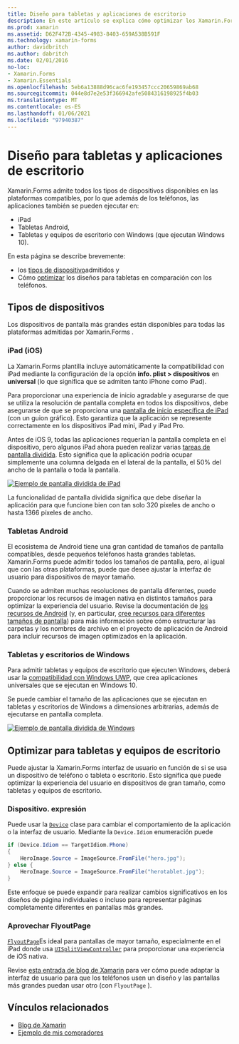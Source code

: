 ```yaml
---
title: Diseño para tabletas y aplicaciones de escritorio
description: En este artículo se explica cómo optimizar los Xamarin.Forms diseños de aplicaciones para tabletas, en lugar de teléfonos.
ms.prod: xamarin
ms.assetid: D62F472B-4345-4983-8403-659A538B591F
ms.technology: xamarin-forms
author: davidbritch
ms.author: dabritch
ms.date: 02/01/2016
no-loc:
- Xamarin.Forms
- Xamarin.Essentials
ms.openlocfilehash: 5eb6a13888d96cac6fe193457ccc20659869ab68
ms.sourcegitcommit: 044e8d7e2e53f366942afe5084316198925f4b03
ms.translationtype: MT
ms.contentlocale: es-ES
ms.lasthandoff: 01/06/2021
ms.locfileid: "97940387"
---
```

# <a name="layout-for-tablet-and-desktop-apps"></a>Diseño para tabletas y aplicaciones de escritorio

Xamarin.Forms admite todos los tipos de dispositivos disponibles en las plataformas compatibles, por lo que además de los teléfonos, las aplicaciones también se pueden ejecutar en:

- iPad
- Tabletas Android,
- Tabletas y equipos de escritorio con Windows (que ejecutan Windows 10).

En esta página se describe brevemente:

- los [tipos de dispositivo](#device-types)admitidos y
- Cómo [optimizar](#optimize-for-tablet-and-desktop) los diseños para tabletas en comparación con los teléfonos.

## <a name="device-types"></a>Tipos de dispositivos

Los dispositivos de pantalla más grandes están disponibles para todas las plataformas admitidas por Xamarin.Forms .

### <a name="ipads-ios"></a>iPad (iOS)

La Xamarin.Forms plantilla incluye automáticamente la compatibilidad con iPad mediante la configuración de la opción **info. plist > dispositivos** en **universal** (lo que significa que se admiten tanto iPhone como iPad).

Para proporcionar una experiencia de inicio agradable y asegurarse de que se utiliza la resolución de pantalla completa en todos los dispositivos, debe asegurarse de que se proporciona una [pantalla de inicio específica de iPad](~/ios/app-fundamentals/images-icons/launch-screens.md) (con un guion gráfico). Esto garantiza que la aplicación se represente correctamente en los dispositivos iPad mini, iPad y iPad Pro.

Antes de iOS 9, todas las aplicaciones requerían la pantalla completa en el dispositivo, pero algunos iPad ahora pueden realizar varias [tareas de pantalla dividida](~/ios/platform/multitasking.md).
Esto significa que la aplicación podría ocupar simplemente una columna delgada en el lateral de la pantalla, el 50% del ancho de la pantalla o toda la pantalla.

[![Ejemplo de pantalla dividida de iPad](tablet-images/ipad-sml.png)](tablet-images/ipad.png#lightbox "Ejemplo de pantalla dividida de iPad")

La funcionalidad de pantalla dividida significa que debe diseñar la aplicación para que funcione bien con tan solo 320 píxeles de ancho o hasta 1366 píxeles de ancho.

### <a name="android-tablets"></a>Tabletas Android

El ecosistema de Android tiene una gran cantidad de tamaños de pantalla compatibles, desde pequeños teléfonos hasta grandes tabletas. Xamarin.Forms puede admitir todos los tamaños de pantalla, pero, al igual que con las otras plataformas, puede que desee ajustar la interfaz de usuario para dispositivos de mayor tamaño.

Cuando se admiten muchas resoluciones de pantalla diferentes, puede proporcionar los recursos de imagen nativa en distintos tamaños para optimizar la experiencia del usuario.
Revise la documentación de [los recursos de Android](~/android/app-fundamentals/resources-in-android/index.md) (y, en particular, [cree recursos para diferentes tamaños de pantalla](~/android/app-fundamentals/resources-in-android/resources-for-varying-screens.md)) para más información sobre cómo estructurar las carpetas y los nombres de archivo en el proyecto de aplicación de Android para incluir recursos de imagen optimizados en la aplicación.

### <a name="windows-tablets-and-desktops"></a>Tabletas y escritorios de Windows

Para admitir tabletas y equipos de escritorio que ejecuten Windows, deberá usar la [compatibilidad con Windows UWP](~/xamarin-forms/platform/windows/installation/index.md), que crea aplicaciones universales que se ejecutan en Windows 10.

Se puede cambiar el tamaño de las aplicaciones que se ejecutan en tabletas y escritorios de Windows a dimensiones arbitrarias, además de ejecutarse en pantalla completa.

[![Ejemplo de pantalla dividida de Windows](tablet-images/splitscreen-sml.png)](tablet-images/splitscreen.png#lightbox "Ejemplo de pantalla dividida de Windows")

## <a name="optimize-for-tablet-and-desktop"></a>Optimizar para tabletas y equipos de escritorio

Puede ajustar la Xamarin.Forms interfaz de usuario en función de si se usa un dispositivo de teléfono o tableta o escritorio. Esto significa que puede optimizar la experiencia del usuario en dispositivos de gran tamaño, como tabletas y equipos de escritorio.

### <a name="deviceidiom"></a>Dispositivo. expresión

Puede usar la [`Device`](~/xamarin-forms/platform/device.md) clase para cambiar el comportamiento de la aplicación o la interfaz de usuario. Mediante la `Device.Idiom` enumeración puede

```csharp
if (Device.Idiom == TargetIdiom.Phone)
{
    HeroImage.Source = ImageSource.FromFile("hero.jpg");
} else {
    HeroImage.Source = ImageSource.FromFile("herotablet.jpg");
}
```

Este enfoque se puede expandir para realizar cambios significativos en los diseños de página individuales o incluso para representar páginas completamente diferentes en pantallas más grandes.

### <a name="leverage-flyoutpage"></a>Aprovechar FlyoutPage

[`FlyoutPage`](xref:Xamarin.Forms.FlyoutPage)Es ideal para pantallas de mayor tamaño, especialmente en el iPad donde usa [`UISplitViewController`](xref:UIKit.UISplitViewController) para proporcionar una experiencia de iOS nativa.

Revise [esta entrada de blog de Xamarin](https://devblogs.microsoft.com/xamarin/bringing-xamarin-forms-apps-to-tablets/) para ver cómo puede adaptar la interfaz de usuario para que los teléfonos usen un diseño y las pantallas más grandes puedan usar otro (con `FlyoutPage` ).

## <a name="related-links"></a>Vínculos relacionados

- [Blog de Xamarin](https://devblogs.microsoft.com/xamarin/bringing-xamarin-forms-apps-to-tablets/)
- [Ejemplo de mis compradores](https://github.com/jamesmontemagno/myshoppe)
